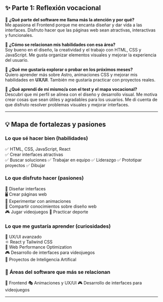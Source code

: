 
## ✨ Parte 1: Reflexión vocacional

🔹 **¿Qué parte del software me llama más la atención y por qué?**  
Me apasiona el Frontend porque me encanta diseñar y dar vida a las interfaces. Disfruto hacer que las páginas web sean atractivas, interactivas y funcionales.

🔹 **¿Cómo se relacionan mis habilidades con esa área?**  
Soy bueno en el diseño, la creatividad y el trabajo con HTML, CSS y JavaScript. Me gusta organizar elementos visuales y mejorar la experiencia del usuario.

🔹 **¿Qué me gustaría explorar o probar en los próximos meses?**  
Quiero aprender más sobre Astro,  animaciones CSS y mejorar mis habilidades en **UX/UI**. También me gustaría practicar con proyectos reales.

🔹 **¿Qué aprendí de mí mismo/a con el test y el mapa vocacional?**  
Descubrí que mi perfil se alinea con el diseño y desarrollo visual. Me motiva crear cosas que sean útiles y agradables para los usuarios. Me di cuenta de que disfruto resolver problemas visuales y mejorar interfaces.

---

## 💡 Mapa de fortalezas y pasiones

### **Lo que sé hacer bien (habilidades)**  
✅ HTML, CSS, JavaScript, React   
✅ Crear interfaces atractivas  
✅ Buscar soluciones 
✅ Trabajar en equipo
✅ Liderazgo
✅ Prototipar proyectos
✅ Dibujar


### **Lo que disfruto hacer (pasiones)**  
🎨 Diseñar interfaces  
🖥️ Crear páginas web  
📱  Experimentar con animaciones  
🤝 Compartir conocimientos sobre diseño web  
🎮 Jugar videojuegos
🏀 Practicar deporte 
 

### **Lo que me gustaría aprender (curiosidades)**  
🧠 UX/UI avanzado  
⚛️ React y Tailwind CSS  
🚀 Web Performance Optimization  
🎮 Desarrollo de interfaces para videojuegos  
📌  Proyectos de Inteligencia Artifical 

### 🌟 **Áreas del software que más se relacionan**  
 🎨 Frontend
 🎭 Animaciones y UX/UI 
 🎮 Desarrollo de interfaces para videojuegos

---

